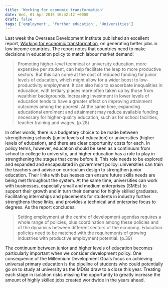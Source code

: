 ```yaml
---
title: 'Working for economic transformation'
date: Wed, 01 Apr 2015 16:42:12 +0000
draft: false
tags: ['employment', 'further education', 'Universities']
---
```


Last week the Overseas Development Institute published an excellent report, [Working for economic transformation](http://www.odi.org/publications/9317-working-economic-transformation), on generating better jobs in low income countries. The report notes that countries need to make decisions in education policy to match labour market demand:

> Promoting higher-level technical or university education, more expensive per student, can help facilitate the leap to more productive sectors. But this can come at the cost of reduced funding for junior levels of education, which might allow for a wider boost to low-productivity employment. It can also help to exacerbate inequalities in education, with tertiary places more often taken up by those from wealthier backgrounds. Increasing investment in lower levels of education tends to have a greater effect on improving attainment outcomes among the poorest. At the same time, expanding educational enrolment and attainment may reduce available funding necessary for higher-quality education, such as for school facilities, teacher training and wages. (p.28)

In other words, there is a budgetary choice to be made between strengthening schools (junior levels of education) or universities (higher levels of education), and there are clear opportunity costs for each. In policy terms, however, education should be seen as a continuum from school to college to university, and higher education has a role to play in strengthening the stages that come before it. This role needs to be explored and expanded and encapsulated in government policy: universities can train the teachers and advise on curriculum design to strengthen junior education. Their links with businesses can ensure future skills needs are being met throughout the system. At the same time, universities can work with businesses, especially small and medium enterprises (SMEs) to support their growth and in turn their demand for highly skilled graduates. Facilitating internships and placements for students in industry further strengthens these links, and provides a technical and enterprise focus to degrees. As the report concludes:

> Setting employment at the centre of development agendas requires a whole range of policies, plus coordination among these policies and of the dynamics between different sectors of the economy. Education policies need to be matched with the requirements of growing industries with productive employment potential. (p.39)

The continuum between junior and higher levels of education becomes particularly important when we consider development policy. One consequence of the Millennium Development Goals focus on achieving universal primary education is the pipeline of students who could potentially go on to study at university as the MDGs draw to a close this year. Treating each stage in isolation risks missing the opportunity to greatly increase the amount of highly skilled jobs created worldwide in the years ahead.
